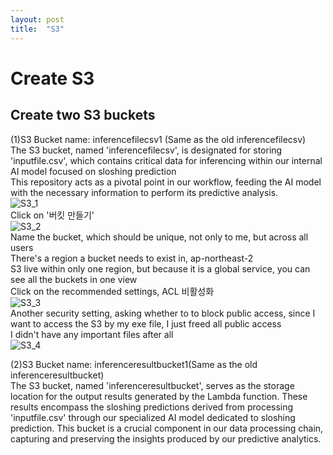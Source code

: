 ```yaml
---
layout: post
title:  "S3"
---
```


# Create S3
## Create two S3 buckets
(1)S3 Bucket name: inferencefilecsv1 (Same as the old inferencefilecsv)<br/>
The S3 bucket, named 'inferencefilecsv', is designated for storing 'inputfile.csv', which contains critical data for inferencing within our internal AI model focused on sloshing prediction <br/>
This repository acts as a pivotal point in our workflow, feeding the AI model with the necessary information to perform its predictive analysis. <br/>
![S3_1](https://github.com/growingpenguin/growingpenguin.github.io/assets/110277903/6a12592e-f595-4d36-b189-ffb7f3312a9c) <br/>
Click on '버킷 만들기' <br/>
![S3_2](https://github.com/growingpenguin/growingpenguin.github.io/assets/110277903/20aaf6d2-2c44-4ea3-9540-a2e82b65ebb3) <br/>
Name the bucket, which should be unique, not only to me, but across all users <br/>
There's a region a bucket needs to exist in, ap-northeast-2 <br/>
S3 live within only one region, but because it is a global service, you can see all the buckets in one view <br/>
Click on the recommended settings, ACL 비활성화 <br/>
![S3_3](https://github.com/growingpenguin/growingpenguin.github.io/assets/110277903/7c35a166-efb3-4cd3-b6dc-abd091970026) <br/>
Another security setting, asking whether to to block public access, since I want to access the S3 by my exe file, I just freed all public access <br/>
I didn't have any important files after all <br/>
![S3_4](https://github.com/growingpenguin/growingpenguin.github.io/assets/110277903/df03b615-ade6-476d-88b6-1fb319fb1772) <br/>




(2)S3 Bucket name: inferenceresultbucket1(Same as the old inferenceresultbucket) <br/>
The S3 bucket, named 'inferenceresultbucket', serves as the storage location for the output results generated by the Lambda function. These results encompass the sloshing predictions derived from processing 'inputfile.csv' through our specialized AI model dedicated to sloshing prediction. This bucket is a crucial component in our data processing chain, capturing and preserving the insights produced by our predictive analytics. <br/>

